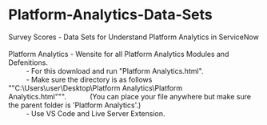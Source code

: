 # Platform-Analytics-Data-Sets
Survey Scores - Data Sets for Understand Platform Analytics in ServiceNow<br><br>
Platform Analytics - Wensite for all Platform Analytics Modules and Defenitions.<br>
&nbsp;&nbsp;&nbsp;&nbsp;&nbsp;&nbsp;&nbsp;&nbsp; - For this download and run "Platform Analytics.html".<br>
&nbsp;&nbsp;&nbsp;&nbsp;&nbsp;&nbsp;&nbsp;&nbsp; - Make sure the directory is as follows ""C:\Users\user\Desktop\Platform Analytics\Platform Analytics.html""".&nbsp;&nbsp;&nbsp;&nbsp;&nbsp;&nbsp;&nbsp;&nbsp;&nbsp;&nbsp;&nbsp;&nbsp;(You can place your file anywhere but make sure the parent folder is 'Platform Analytics'.)<br>
&nbsp;&nbsp;&nbsp;&nbsp;&nbsp;&nbsp;&nbsp;&nbsp; - Use VS Code and Live Server Extension.<br>
